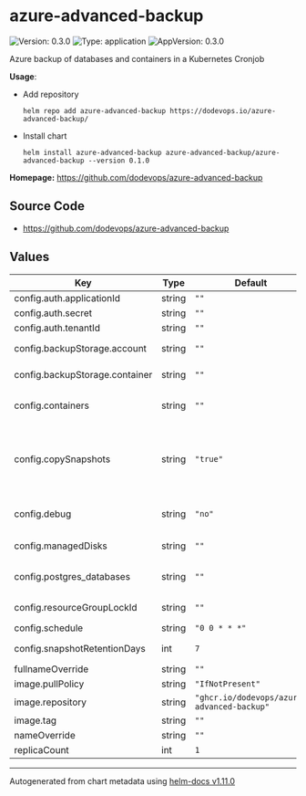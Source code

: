 # azure-advanced-backup

![Version: 0.3.0](https://img.shields.io/badge/Version-0.3.0-informational?style=flat-square) ![Type: application](https://img.shields.io/badge/Type-application-informational?style=flat-square) ![AppVersion: 0.3.0](https://img.shields.io/badge/AppVersion-0.3.0-informational?style=flat-square)

Azure backup of databases and containers in a Kubernetes Cronjob

**Usage**:

- Add repository

      helm repo add azure-advanced-backup https://dodevops.io/azure-advanced-backup/

- Install chart

      helm install azure-advanced-backup azure-advanced-backup/azure-advanced-backup --version 0.1.0

**Homepage:** <https://github.com/dodevops/azure-advanced-backup>

## Source Code

* <https://github.com/dodevops/azure-advanced-backup>

## Values

| Key | Type | Default | Description |
|-----|------|---------|-------------|
| config.auth.applicationId | string | `""` | The id of the application to authenticate with |
| config.auth.secret | string | `""` | The secret of the application |
| config.auth.tenantId | string | `""` | Azure tenant id |
| config.backupStorage.account | string | `""` | Name of the storage account to sync the containers to |
| config.backupStorage.container | string | `""` | Name of the storage container to sync the container contents to |
| config.containers | string | `""` | Whitespace separated list of storage containers  in the form    `BACKUP_NAME:STORAGE_ACCOUNT_NAME:CONTAINER_NAME` |
| config.copySnapshots | string | `"true"` | If set to "true", copies the managed disk snapshots as a single VHD into the backup storage account. The    existing VHD will be overwritten. If not set to "true", the snapshots will stay where they    were created and get deleted after the days given in snapshotRetentionDays. |
| config.debug | string | `"no"` | Set to "yes" to enable debug output. **WARNING** This will potentially output sensitive information    to the log! |
| config.managedDisks | string | `""` | Whitespace separated list of managed disks in the form    `DISK_NAME:DISK_URI:RESOURCEGROUP_NAME` |
| config.postgres_databases | string | `""` | Whitespace separated list of database logins in the form    `BACKUP_NAME:USERNAME:PASSWORD:HOST:DATABASE_NAME` |
| config.resourceGroupLockId | string | `""` | Set to the id of a resource group lock to remove when deleting snapshots and recreate it afterwards |
| config.schedule | string | `"0 0 * * *"` | Cronjob schedule |
| config.snapshotRetentionDays | int | `7` | Number of days to keep a snapshot. Note that this only applies if copySnapshots is set to false. |
| fullnameOverride | string | `""` |  |
| image.pullPolicy | string | `"IfNotPresent"` |  |
| image.repository | string | `"ghcr.io/dodevops/azure-advanced-backup"` |  |
| image.tag | string | `""` |  |
| nameOverride | string | `""` |  |
| replicaCount | int | `1` |  |

----------------------------------------------
Autogenerated from chart metadata using [helm-docs v1.11.0](https://github.com/norwoodj/helm-docs/releases/v1.11.0)
